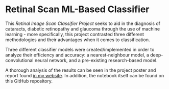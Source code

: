 # Retinal Scan ML-Based Classifier

This *Retinal Image Scan Classifier Project* seeks to aid in the diagnosis of cataracts, diabetic retinopathy and glaucoma through the use of machine learning - more specifically, this project contrasted three different methodologies and their advantages when it comes to classification.

Three different classifier models were created/implemented in order to analyze their efficiency and accuracy: a nearest-neighbour model, a deep-convolutional neural network, and a pre-existing research-based model.

A thorough analysis of the results can be seen in the project poster and report found [in my website](https://rosedoes.tech/projects#classifier). In addition, the notebook itself can be found on this GitHub repository.
